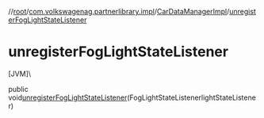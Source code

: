 //[root](../../../index.md)/[com.volkswagenag.partnerlibrary.impl](../index.md)/[CarDataManagerImpl](index.md)/[unregisterFogLightStateListener](unregister-fog-light-state-listener.md)

# unregisterFogLightStateListener

[JVM]\

public void[unregisterFogLightStateListener](unregister-fog-light-state-listener.md)(FogLightStateListenerlightStateListener)
